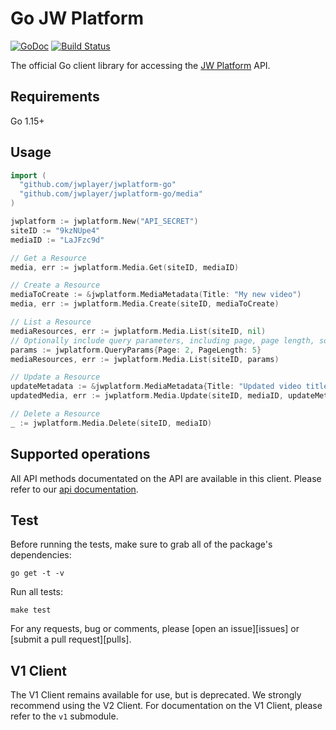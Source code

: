 # Go JW Platform

[![GoDoc](http://img.shields.io/badge/godoc-reference-blue.svg)](http://godoc.org/github.com/jwplayer/jwplatform-go)
[![Build Status](https://travis-ci.org/jwplayer/jwplatform-go.svg?branch=master)](https://travis-ci.org/jwplayer/jwplatform-go)

The official Go client library for accessing the [JW Platform](https://www.jwplayer.com/video-delivery/) API.

## Requirements

Go 1.15+

## Usage

```go
import (
  "github.com/jwplayer/jwplatform-go"
  "github.com/jwplayer/jwplatform-go/media"
)

jwplatform := jwplatform.New("API_SECRET")
siteID := "9kzNUpe4"
mediaID := "LaJFzc9d"

// Get a Resource
media, err := jwplatform.Media.Get(siteID, mediaID)

// Create a Resource
mediaToCreate := &jwplatform.MediaMetadata(Title: "My new video")
media, err := jwplatform.Media.Create(siteID, mediaToCreate)

// List a Resource
mediaResources, err := jwplatform.Media.List(siteID, nil)
// Optionally include query parameters, including page, page length, sort, and filters.
params := jwplatform.QueryParams{Page: 2, PageLength: 5}
mediaResources, err := jwplatform.Media.List(siteID, params)

// Update a Resource
updateMetadata := &jwplatform.MediaMetadata{Title: "Updated video title"}
updatedMedia, err := jwplatform.Media.Update(siteID, mediaID, updateMetadata)

// Delete a Resource
_ := jwplatform.Media.Delete(siteID, mediaID)
```

## Supported operations

All API methods documentated on the API are available in this client. Please refer to our [api documentation](https://developer.jwplayer.com/jwplayer/reference#introduction-to-api-v2).

## Test

Before running the tests, make sure to grab all of the package's dependencies:

    go get -t -v

Run all tests:

    make test

For any requests, bug or comments, please [open an issue][issues] or [submit a
pull request][pulls].

## V1 Client

The V1 Client remains available for use, but is deprecated. We strongly recommend using the V2 Client. For documentation on the V1 Client, please refer to the `v1` submodule.
